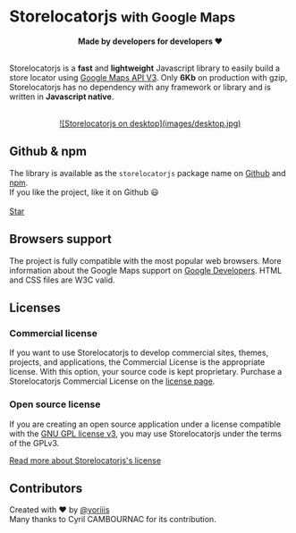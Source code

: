 # Storelocatorjs <small>with Google Maps</small>

<center><strong>Made by developers for developers ♥</strong></center><br />

Storelocatorjs is a **fast** and **lightweight** Javascript library to easily build a store locator using <a href="https://developers.google.com/maps/documentation/javascript/" target="_blank" title="Documentation">Google Maps API V3</a>. Only **6Kb** on production with gzip, Storelocatorjs has no dependency with any framework or library and is written in **Javascript native**.<br /><br />

<center style="image-rendering: -webkit-optimize-contrast;">
  <a href="https://yoriiis.github.io/storelocatorjs/demo" title="Demo" class="custom-button">
    ![Storelocatorjs on desktop](images/desktop.jpg)
  </a>
</center>

## Github & npm

The library is available as the `storelocatorjs` package name on [Github](https://github.com/yoriiis/storelocatorjs) and [npm](https://www.npmjs.com/package/storelocatorjs).<br />
If you like the project, like it on Github 😃<br /><br />
<a class="github-button" href="https://github.com/yoriiis/storelocatorjs" data-icon="octicon-star" data-size="large" data-show-count="true" aria-label="Star yoriiis/storelocatorjs on GitHub">Star</a>

## Browsers support

The project is fully compatible with the most popular web browsers. More information about the Google Maps support on <a href="https://developers.google.com/maps/documentation/javascript/browsersupport?hl=fr" target="_blank" title="Google Maps support">Google Developers</a>. HTML and CSS files are W3C valid.

## Licenses

### Commercial license

If you want to use Storelocatorjs to develop commercial sites, themes, projects, and applications, the Commercial License is the appropriate license. With this option, your source code is kept proprietary.
Purchase a Storelocatorjs Commercial License on the [license page](licenses.md#purchasing).

### Open source license

If you are creating an open source application under a license compatible with the [GNU GPL license v3](https://www.gnu.org/licenses/gpl-3.0.html), you may use Storelocatorjs under the terms of the GPLv3.

[Read more about Storelocatorjs's license](licenses.md)

## Contributors

Created with ♥ by [@yoriiis](http://github.com/yoriiis)<br />
Many thanks to Cyril CAMBOURNAC for its contribution.

<script async defer src="https://buttons.github.io/buttons.js"></script>

<script>
  ((window.gitter = {}).chat = {}).options = {
    room: 'store-locator/store-locator'
  };
</script>
<script src="https://sidecar.gitter.im/dist/sidecar.v1.js" async defer></script>
